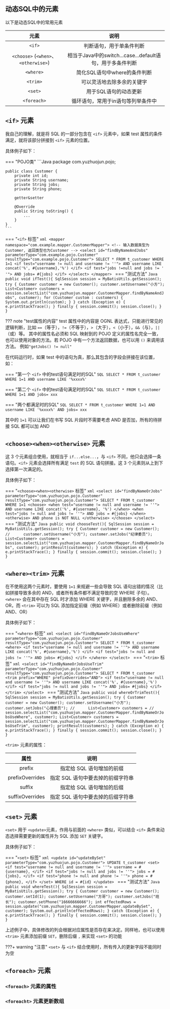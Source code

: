 ## 动态SQL中的元素

以下是动态SQL中的常用元素

| 元素                | 说明                                           |
|:---------------------:|:----------------------------------------------:|
| `<if>`              | 判断语句，用于单条件判断|
| `<choose>` (`<when>`、`<otherwise>`) | 相当于Java中的switch...case...default语句，用于多条件判断 |
| `<where>`           | 简化SQL语句中where的条件判断 |
| `<trim>`            | 可以灵活地去除多余的关键字  |
| `<set>`             | 用于SQL语句的动态更新 |
| `<foreach>`         | 循环语句，常用于in语句等列举条件中  |

## `<if>` 元素

我自己的理解，就是将 SQL 的一部分包含在 `<if>` 元素中，如果 test 属性的条件满足，就将该部分拼接到 `<if>` 元素的位置。

具体例子如下：

=== "POJO类"
    ```Java
    package com.yuzhuojun.pojo;

    public class Customer {
        private int id;
        private String username;
        private String jobs;
        private String phone;

        getter&setter

        @Override
        public String toString() {
            ...
        }
    }
    ```

=== "`<if>` 标签"
    ```xml
    <mapper namespace="com.example.mapper.CustomerMapper">
        <!-- 输入数据类型为Customer, 返回类型也为Customer -->
        <select id="findByNameAndJobs"
                parameterType="com.example.pojo.Customer"
                resultType="com.example.pojo.Customer">
            SELECT * FROM t_customer
            WHERE 1=1
            <if test="username != null and username != ''">
                AND username LIKE concat('%', #{username},'%')
            </if>
            <if test="jobs !=null and jobs != ' '">
                AND jobs= #{jobs}
            </if>
        </select>
    </mapper>
    ```
=== "测试方法"
    ```Java
    public void ifTest(){
        SqlSession session = MyBatisUtils.getSession();
        try {
            Customer customer = new Customer();
            customer.setUsername("小方");
            List<Customer> customers = 
                session.selectList("com.yuzhuojun.mapper.CustomerMapper.findByNameAndJobs", customer);
            for (Customer custom : customers) {
                System.out.println(custom);
            }
        } catch (Exception e) {
            e.printStackTrace();
        } finally {
            session.commit();
            session.close();
        }
    }
    ```

??? note "test属性的内容"
    test 属性中的内容是 OGNL 表达式，只能进行常见的逻辑判断，比如 `==`（等于），`!=`（不等于），`>`（大于），`<`（小于），`&&`（与），`||`（或）等。
    其中的属性名必须和 SQL 映射到的 POJO 定义的属性名完全一致，也可以使用对象的方法。若 POJO 中有一个方法返回数据，也可以用 `()` 来调用该方法。
    例如`"getJobs() != null"`

在代码运行时，如果 test 中的语句为真，那么其包含的字段会拼接在该位置，如：

=== "第一个 `<if>` 中的test语句满足时的SQL"
    ``` SQL
    SELECT * FROM t_customer
    WHERE 1=1
    AND username LIKE '%xxxx%'
    ```

=== "第二个 `<if>` 中的test语句满足时的SQL"
    ``` SQL
    SELECT * FROM t_customer
    WHERE 1=1
    AND jobs= xxx
    ```

=== "两个都满足时的SQL"
    ``` SQL
    SELECT * FROM t_customer
    WHERE 1=1
    AND username LIKE '%xxxx%'
    AND jobs= xxx
    ```

其中的 `1=1` 可以让我们在书写 SQL 片段时不需要考虑 AND 是否加，所有的待拼接 SQL 都可以加 AND

## `<choose><when><otherwise>` 元素

这 3 个元素组合使用，就相当于 `if...else...`，与 `<if>` 不同，他只会选择一条语句。`<if>` 元素会选择所有满足 `test` 的 SQL 语句拼接。这 3 个元素则从上到下选择第一次满足的。

具体例子如下：

=== "`<choose><when><otherwise>` 标签"
    ```xml
    <select id="findByNameOrJobs"
            parameterType="com.yuzhuojun.pojo.Customer"
            resultType="com.yuzhuojun.pojo.Customer">
        SELECT * FROM t_customer
        WHERE 1=1
        <choose>
            <when test="username != null and username != ''">
                AND username LIKE concat('%', #{username}, '%')
            </when>
            <when test="jobs != null and jobs != ''">
                AND jobs = #{jobs}
            </when>
            <otherwise>
                AND phone is NOT NULL
            </otherwise>
        </choose>
    </select>
    ```
=== "测试方法"
    ```Java
    public void chooseTest(){
        SqlSession session = MyBatisUtils.getSession();
        try {
            Customer customer = new Customer();
    //      customer.setUsername("小方");
            customer.setJobs("纪律委员");
            List<Customer> customers =
                    session.selectList("com.yuzhuojun.mapper.CustomerMapper.findByNameOrJobs", customer);
            printResult(customers);
        } catch (Exception e) {
            e.printStackTrace();
        } finally {
            session.commit();
            session.close();
        }
    }
    ```

## `<where><trim>` 元素

在不使用这两个元素时，要使用 `1=1` 来规避一些会导致 SQL 语句出错的情况（比如拼接导致多余的 AND，或者所有条件都不满足导致的空 WHERE 子句）。`<where>` 会在其中存在 SQL 时才添加 WHERE 关键字，并且删除多余的 AND、OR，而 `<trim>` 可以为 SQL 添加指定前缀（例如 WHERE）或者删除前缀（例如 AND、OR）

具体例子如下：

=== "`<where>` 标签"
    ```xml
    <select id="findByNameOrJobsUseWhere"
            parameterType="com.yuzhuojun.pojo.Customer"
            resultType="com.yuzhuojun.pojo.Customer">
        SELECT * FROM t_customer
        <where>
            <if test="username != null and username != ''">
                AND username LIKE concat('%', #{username},'%')
            </if>
            <if test="jobs != null and jobs != ''">
                AND jobs= #{jobs}
            </if>
        </where>
    </select>
    ```
=== "`<trim>` 标签"
    ```xml
    <select id="findByNameOrJobsUseTrim"
            parameterType="com.yuzhuojun.pojo.Customer"
            resultType="com.yuzhuojun.pojo.Customer">
        SELECT * FROM t_customer
        <trim prefix="WHERE" prefixOverrides="AND">
            <if test="username != null and username != ''">
                AND username LIKE concat('%', #{username},'%')
            </if>
            <if test="jobs != null and jobs != ''">
                AND jobs= #{jobs}
            </if>
        </trim>
    </select>
    ```
=== "测试方法"
    ```Java
    public void whereOrTrimTest(){
        SqlSession session = MyBatisUtils.getSession();
        try {
            Customer customer = new Customer();
            customer.setUsername("小方");
            customer.setJobs("心理委员");
    //      List<Customer> customers =
    //              session.selectList("com.yuzhuojun.mapper.CustomerMapper.findByNameOrJobsUseWhere", customer);
            List<Customer> customers =
                    session.selectList("com.yuzhuojun.mapper.CustomerMapper.findByNameOrJobsUseTrim", customer);
            printResult(customers);
        } catch (Exception e) {
            e.printStackTrace();
        } finally {
            session.commit();
            session.close();
        }
    }
    ```

`<trim>` 元素的属性：

| 属性                  | 说明                           |
|:---------------------:|:------------------------------:|
| prefix                | 指定给 SQL 语句增加的前缀       |
| prefixOverrides       | 指定 SQL 语句中要去掉的前缀字符串|
| suffix                | 指定给 SQL 语句增加的后缀       |
| suffixOverrides       | 指定 SQL 语句中要去掉的后缀字符串 |

## `<set>` 元素

`<set>` 用于 `<update>`元素，作用与前面的 `<where>` 类似，可以结合 `<if>` 条件来动态选择需要更新的属性并为 SQL 添加 `SET` 关键字。

具体例子如下：

=== "`<set>` 标签"
    ```xml
    <update id="updateBySet" parameterType="com.yuzhuojun.pojo.Customer">
        UPDATE t_customer
        <set>
            <if test="username != null and username != ''">
                username = #{username},
            </if>
            <if test="jobs != null and jobs != ''">
                jobs = #{jobs},
            </if>
            <if test="phone != null and phone != ''">
                phone = #{phone},
            </if>
        </set>
        WHERE id = #{id}
    </update>
    ```
=== "测试方法"
    ```Java
    public void whereTest(){
        SqlSession session = MyBatisUtils.getSession();
        try {
            Customer customer = new Customer();
            customer.setId(1);
            customer.setUsername("方哥");
            customer.setJobs("班长");
            customer.setPhone("16666666666");
            int effectedRows = session.update("com.yuzhuojun.mapper.CustomerMapper.updateBySet", customer);
            System.out.println(effectedRows);
        } catch (Exception e) {
            e.printStackTrace();
        } finally {
            session.commit();
            session.close();
        }
    }
    ```

上述例子中，具体修改的列会根据对应属性是否存在来决定。同样地，也可以使用 `<trim>` 元素添加前缀 `SET`，删除后缀 `,` 来实现 `<set>` 的功能

???+ warning "注意"
    `<set>` 与 `<if>` 结合使用时，所有传入的更新字段不能同时为空

## `<foreach>` 元素

### `<foreach>` 元素的属性



### `<foreacht>` 元素更新数组
